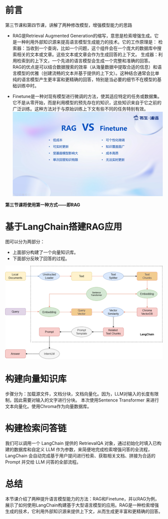 # 前言

第三节课和第四节课，讲解了两种修改模型，增强模型能力的思路

- RAG是Retrieval Augmented Generation的缩写，意思是检索增强生成。它是一种利用外部知识源来提高语言模型生成能力的技术。它的工作原理是：
检索器：当收到一个查询，比如一个问题，这个组件会在一个庞大的数据库中搜索相关的文本或文章。这些文本或文章会作为生成回答的上下文。
生成器：利用检索到的上下文，一个先进的语言模型会生成一个完整和准确的回答。
RAG的优点是可以结合数据搜索的效率（从海量数据中提取合适的信息）和语言模型的优雅（创建流畅的文本并基于提供的上下文）。这种结合通常会比单纯的语言模型产生更丰富和更精确的回答，特别是当必要的细节不在模型的基础训练中时。

- Finetune是一种对现有模型进行微调的方法，使其适应特定的任务或数据集。它不是从零开始，而是利用模型的预先存在的知识，这些知识来自于它之前的广泛训练。这种方法对于与原始训练上下文有些不同的任务特别有效。
![Alt text](image.png)

**第三节课将使用第一种方式——即RAG**

# 基于LangChain搭建RAG应用

图可以分为两部分：

- 上面部分构建了一个向量知识库。
- 下面部分反映了回答的过程。

![Alt text](image-1.png)

#  构建向量知识库

步骤分为：加载源文件，文档分块，文档向量化。因为，LLM对输入的长度有限制，因此需要对输入的文字进行分块。
本次使用Sentence Transformer 来进行文本向量化。使用Chroma作为向量数据库。

# 构建检索问答链

我们可以调用一个 LangChain 提供的 RetrievalQA 对象，通过初始化时填入已构建的数据库和自定义 LLM 作为参数，来简便地完成检索增强问答的全流程，LangChain 会自动完成基于用户提问进行检索、获取相关文档、拼接为合适的 Prompt 并交给 LLM 问答的全部流程。

# 总结

本节课介绍了两种提升语言模型能力的方法：RAG和Finetune，并以RAG为例，展示了如何使用LangChain构建基于大型语言模型的应用。RAG是一种检索增强生成的技术，它利用外部知识源来提供上下文，从而生成更丰富和更精确的回答。